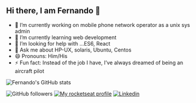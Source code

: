 ## Hi there, I am Fernando 👋



- 🔭 I’m currently working on mobile phone network operator as a unix sys admin
- 🌱 I’m currently learning web development
- 🤔 I’m looking for help with ...ES6, React
- 💬 Ask me about HP-UX, solaris, Ubuntu, Centos
- 😄 Pronouns: Him/His
- ⚡ Fun fact: Instead of the job I have, I’ve always dreamed of being an aircraft pilot


![Fernando's GitHub stats](https://github-readme-stats.vercel.app/api?username=fretagi&show_icons=true&theme=radical)


![GitHub followers](https://img.shields.io/github/followers/fretagi?style=social)
[![My rocketseat profile](https://img.shields.io/badge/-rocketseat-purple)](https://app.rocketseat.com.br/me/fernando-retagi-00789)
[![Linkedin](https://img.shields.io/badge/-LinKedin-blue)](https://www.linkedin.com/in/fernando-retagi-23160b32/)


